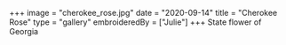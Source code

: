 +++
image = "cherokee_rose.jpg"
date = "2020-09-14"
title = "Cherokee Rose"
type = "gallery"
embroideredBy = ["Julie"]
+++
State flower of Georgia